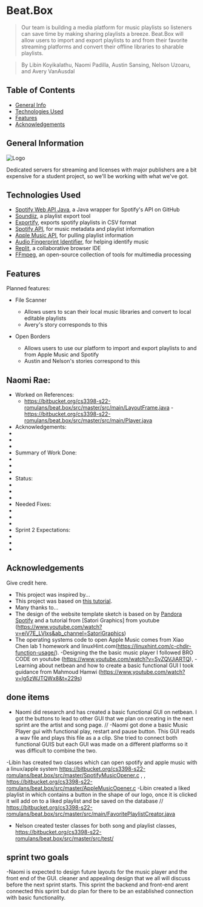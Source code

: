 # Beat.Box
> Our team is building a media platform for music playlists so listeners can save time by making sharing playlists a breeze. Beat.Box will allow users to import and export playlists to and from their favorite streaming platforms and convert their offline libraries to sharable playlists.

> By Libin Koyikalathu, Naomi Padilla, Austin Sansing, Nelson Uzoaru, and Avery VanAusdal
<!--   > Live demo [TBA](https://bitbucket.org/cs3398-s22-romulans/beat-box/src/). <!-- If you have the project hosted somewhere, include the link here. -->

## Table of Contents
* [General Info](#general-information)
* [Technologies Used](#technologies-used)
* [Features](#features)
* [Acknowledgements](#acknowledgements)

<!-- 
* [Screenshots](#screenshots)
* [Setup](#setup)
* [Usage](#usage)
* [Project Status](#project-status)
* [Room for Improvement](#room-for-improvement)
* [Contact](#contact)
* [License](#license) -->


## General Information
![Logo](https://bitbucket.org/cs3398-s22-romulans/beat.box/downloads/Beat.Box.png)

Dedicated servers for streaming and licenses with major publishers are a bit expensive for a student project, so we'll be working with what we've got.
<!-- - Provide general information about your project here.
- What problem does it (intend to) solve?
- What is the purpose of your project?
- Why did you undertake it?
<!-- You don't have to answer all the questions - just the ones relevant to your project. -->


## Technologies Used
- [Spotify Web API Java](https://github.com/spotify-web-api-java/spotify-web-api-java), a Java wrapper for Spotify's API on GitHub
- [Soundiiz](https://soundiiz.com/), a playlist export tool
- [Exportify](https://github.com/watsonbox/exportify), exports spotify playlists in CSV format
- [Spotify API](https://developer.spotify.com/), for music metadata and playlist information
- [Apple Music API](https://developer.apple.com/documentation/applemusicapi/), for pulling playlist information
- [Audio Fingerprint Identifier](https://github.com/itspoma/audio-fingerprint-identifying-python), for helping identify music
- [Replit](https://replit.com/), a collaborative browser IDE
- [FFmpeg](https://github.com/FFmpeg/FFmpeg), an open-source collection of tools for multimedia processing


## Features
Planned features:

- File Scanner
	- Allows users to scan their local music libraries and convert to local editable playlists
	- Avery's story corresponds to this

- Open Borders
    - Allows users to use our platform to import and export playlists to and from Apple Music and Spotify
	- Austin and Nelson's stories correspond to this

## Naomi Rae:

  - Worked on References:
      - https://bitbucket.org/cs3398-s22-romulans/beat.box/src/master/src/main/LayoutFrame.java
      -https://bitbucket.org/cs3398-s22-romulans/beat.box/src/master/src/main/Player.java
  - Acknowledgements:
   -
   -
   -
  - Summary of Work Done:
   -
   -
   -
  - Status:
   -
   -
   -
  - Needed Fixes:
   -
   -
   -
  - Sprint 2 Expectations:
   -
   -
   -

    
## Acknowledgements
Give credit here.
- This project was inspired by...
- This project was based on [this tutorial](https://www.example.com).
- Many thanks to...
- The design of the website template sketch is based on by [Pandora](www.pandora.com) [Spotify](spotify.com) and a tutorial from
[Satori Graphics] from youtube (https://www.youtube.com/watch?v=eiV7E_LVlxs&ab_channel=SatoriGraphics)
- The operating systems code to open Apple Music comes from Xiao Chen lab 1 homework and 
  linuxHint.com(https://linuxhint.com/c-chdir-function-usage/).
-Designing the the basic music player I followed BRO CODE on youtube (https://www.youtube.com/watch?v=SyZQVJiARTQ), 
-Learning about netbean and how to create a basic functional GUI I took guidance from Mahmoud Hamwi (https://www.youtube.com/watch?v=lg5zWJTQWx8&t=229s)
## done items
- Naomi did research and has created a basic functional GUI on netbean. I got the buttons to lead to other GUI that we plan on creating in the next sprint 
 are the artist and song page. // 
 -Naomi got done a basic Music Player gui with functional play, restart and pause button. This GUI reads a wav file and plays this file as a 
  a clip. She tried to connect both functional GUIS but each GUI was made on a different platforms so it was difficult to combine the two. 
   
-Libin has created two classes which can open spotify and apple music with a linux/apple system https://bitbucket.org/cs3398-s22-romulans/beat.box/src/master/SpotifyMusicOpener.c , 
 , https://bitbucket.org/cs3398-s22-romulans/beat.box/src/master/AppleMusicOpener.c
 -Libin created a liked playlist in which contains a button in the shape of our logo, once it is clicked it will add on to a liked playlist and be saved on 
  the database // https://bitbucket.org/cs3398-s22-romulans/beat.box/src/master/src/main/FavoritePlaylistCreator.java

- Nelson created tester classes for both song and playlist classes, https://bitbucket.org/cs3398-s22-romulans/beat.box/src/master/src/test/

## sprint two goals 
-Naomi is expected to design future layouts for the music player and the front end of the GUI.
 cleaner and appealing design that we all will discuss before the next sprint starts. This sprint the backend and front-end arent
  connected this sprint but do plan for there to be an established connection with basic functionality. 
 

<!--
## Screenshots
![Example screenshot](./img/screenshot.png)
<!-- If you have screenshots you'd like to share, include them here. -->

<!--
## Setup
What are the project requirements/dependencies? Where are they listed? A requirements.txt or a Pipfile.lock file perhaps? Where is it located?

Proceed to describe how to install / setup one's local environment / get started with the project.

<!--
## Usage
How does one go about using it?
Provide various use cases and code examples here.

`write-your-code-here`

<!--
## Project Status
Project is: _in progress_ / _complete_ / _no longer being worked on_. If you are no longer working on it, provide reasons why.

<!--
## Room for Improvement
Include areas you believe need improvement / could be improved. Also add TODOs for future development.

Room for improvement:
- Improvement to be done 1
- Improvement to be done 2

To do:
- Feature to be added 1
- Feature to be added 2





## Contact
Created by [@flynerdpl](https://www.flynerd.pl/) - feel free to contact me!


<!-- Optional -->
<!-- ## License -->
<!-- This project is open source and available under the [... License](). -->

<!-- You don't have to include all sections - just the one's relevant to your project -->